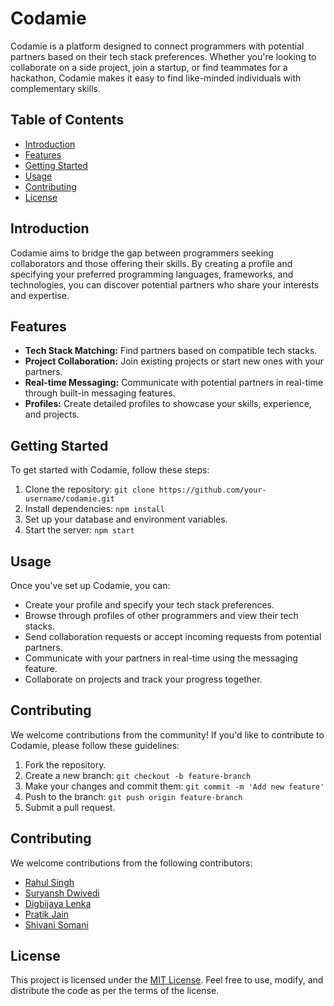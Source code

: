 # Codamie

Codamie is a platform designed to connect programmers with potential partners based on their tech stack preferences. Whether you're looking to collaborate on a side project, join a startup, or find teammates for a hackathon, Codamie makes it easy to find like-minded individuals with complementary skills.

## Table of Contents

- [Introduction](#introduction)
- [Features](#features)
- [Getting Started](#getting-started)
- [Usage](#usage)
- [Contributing](#contributing)
- [License](#license)

## Introduction

Codamie aims to bridge the gap between programmers seeking collaborators and those offering their skills. By creating a profile and specifying your preferred programming languages, frameworks, and technologies, you can discover potential partners who share your interests and expertise.

## Features

- **Tech Stack Matching:** Find partners based on compatible tech stacks.
- **Project Collaboration:** Join existing projects or start new ones with your partners.
- **Real-time Messaging:** Communicate with potential partners in real-time through built-in messaging features.
- **Profiles:** Create detailed profiles to showcase your skills, experience, and projects.

## Getting Started

To get started with Codamie, follow these steps:

1. Clone the repository: `git clone https://github.com/your-username/codamie.git`
2. Install dependencies: `npm install`
3. Set up your database and environment variables.
4. Start the server: `npm start`

## Usage

Once you've set up Codamie, you can:

- Create your profile and specify your tech stack preferences.
- Browse through profiles of other programmers and view their tech stacks.
- Send collaboration requests or accept incoming requests from potential partners.
- Communicate with your partners in real-time using the messaging feature.
- Collaborate on projects and track your progress together.

## Contributing

We welcome contributions from the community! If you'd like to contribute to Codamie, please follow these guidelines:

1. Fork the repository.
2. Create a new branch: `git checkout -b feature-branch`
3. Make your changes and commit them: `git commit -m 'Add new feature'`
4. Push to the branch: `git push origin feature-branch`
5. Submit a pull request.

## Contributing

We welcome contributions from the following contributors:

- [Rahul Singh](mailto:rahulksingh3907@gmail.com)
- [Suryansh Dwivedi](mailto:suryanshdwivedi615@gmail.com)
- [Digbijaya Lenka](mailto:digbijayalenka@gmail.com)
- [Pratik Jain](mailto:jain2000.pratik@gmail.com)
- [Shivani Somani](mailto:shivanisomani781@gmail.com)

## License

This project is licensed under the [MIT License](LICENSE). Feel free to use, modify, and distribute the code as per the terms of the license.
